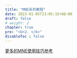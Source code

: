 ```yaml
---
title: "MNE系列教程"
date: 2023-01-05T23:05:15+08:00
draft: false
# weight: 2
chapter: true
pre: "<b>2. </b>"
disableToc : false
---
```



[更多的MNE使用技巧参考](https://github.com/LiaoPan/MNE-Cookbook)
